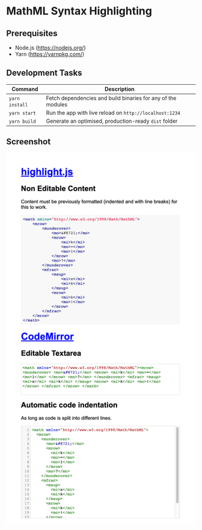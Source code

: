 # MathML Syntax Highlighting

## Prerequisites

-   Node.js (https://nodejs.org/)
-   Yarn (https://yarnpkg.com/)

## Development Tasks

| Command        | Description                                                  |
| -------------- | ------------------------------------------------------------ |
| `yarn install` | Fetch dependencies and build binaries for any of the modules |
| `yarn start`   | Run the app with live reload on `http://localhost:1234`      |
| `yarn build`   | Generate an optimised, production-ready `dist` folder        |

## Screenshot

![Screenshot](./screenshot.png)
